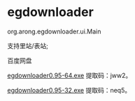 egdownloader
============
org.arong.egdownloader.ui.Main

支持里站/表站;

百度网盘

[egdownloader0.95-64.exe](https://pan.baidu.com/s/1Za_diYdowWLzZmybEcSkjA) 提取码：jww2。

[egdownloader0.95-32.exe](https://pan.baidu.com/s/1Mr7riX12LqjRw4cFxPWLxg) 提取码：neq5。
